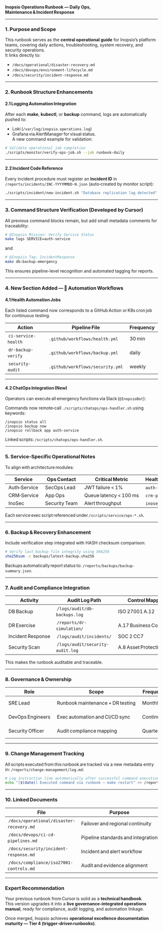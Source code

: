 **Inopsio Operations Runbook — Daily Ops, Maintenance & Incident Response**

***

### 1. Purpose and Scope  
This runbook serves as the **central operational guide** for Inopsio’s platform teams, covering daily actions, troubleshooting, system recovery, and security operations.  
It links directly to:  
- `/docs/operational/disaster-recovery.md`  
- `/docs/devops/environment-lifecycle.md`  
- `/docs/security/incident-response.md`  

***

### 2. Runbook Structure Enhancements  

#### 2.1 Logging Automation Integration  
After each **make**, **kubectl**, or **backup** command, logs are automatically pushed to:
- Loki (`/var/log/inopsio.operations.log`)
- Grafana via AlertManager for visual status.  
A new command example for validation:

```bash
# Validate operational job completion
./scripts/monitor/verify-ops-job.sh --job runbook-daily
```

***

#### 2.2 Incident Code Reference  
Every incident procedure must register an **Incident ID** in `/reports/incidents/INC-YYYYMMDD-N.json` (auto‑created by monitor script):  

```bash
./scripts/incident/new-incident.sh "Database replication lag detected"
```

***

### 3. Command Structure Verification (Developed by Cursor)  
All previous command blocks remain, but add small metadata comments for traceability:  

```bash
# @Inopsio Mission: Verify Service Status
make logs SERVICE=auth-service
```

and  

```bash
# @Inopsio Tag: IncidentResponse
make db:backup-emergency
```

This ensures pipeline-level recognition and automated tagging for reports.  

***

### 4. New Section Added — 🧩 Automation Workflows  

#### 4.1 Health Automation Jobs  
Each listed command now corresponds to a GitHub Action or K8s cron job for continuous testing.  

| Action | Pipeline File | Frequency |
|---------|----------------|-------------|
| `ci-service-health` | `.github/workflows/health.yml` | 30 min |
| `dr-backup-verify` | `.github/workflows/backup.yml` | daily |
| `security-audit` | `.github/workflows/security.yml` | weekly |

***

#### 4.2 ChatOps Integration (New)  
Operators can execute all emergency functions via Slack (`@InopsioBot`):  

Commands now remote‑call `./scripts/chatops/ops-handler.sh` using keywords:

```
/inopsio status all
/inopsio backup now
/inopsio rollback app auth-service
```

Linked scripts: `/scripts/chatops/ops-handler.sh`.

***

### 5. Service‑Specific Operational Notes  
To align with architecture modules:

| Service | Ops Contact | Critical Metric | Health Dashboard |
|----------|--------------|------------------|------------------|
| Auth‑Service | SecOps Lead | JWT failure < 1% | `auth-metrics` |
| CRM‑Service | App Ops | Queue latency < 100 ms | `crm-perf` |
| InoSec | Security Team | Alert throughput | `inosec-soc` |

Each service exec script referenced under `/scripts/service/ops-*.sh`.

***

### 6. Backup & Recovery Enhancement  
Include verification step integrated with HASH checksum comparison:

```bash
# Verify last backup file integrity using SHA256
sha256sum -c backups/latest-backup.sha256
```

Backups automatically report status to:
`/reports/backups/backup-summary.json`.

***

### 7. Audit and Compliance Integration  

| Activity | Audit Log Path | Control Mapped |
|-----------|----------------|----------------|
| DB Backup | `/logs/audit/db-backups.log` | ISO 27001 A.12 |
| DR Exercise | `/reports/dr-simulation/` | A.17 Business Continuity |
| Incident Response | `/logs/audit/incidents/` | SOC 2 CC7 |
| Security Scan | `/logs/audit/security-audit.log` | A.8 Asset Protection |

This makes the runbook auditable and traceable.

***

### 8. Governance & Ownership  

| Role | Scope | Frequency | Linked Policy |
|-------|--------|-------------|----------------|
| SRE Lead | Runbook maintenance + DR testing | Monthly | `/docs/governance/security-review-schedule.md` |
| DevOps Engineers | Exec automation and CI/CD sync | Continuous | `/docs/devops/environment-lifecycle.md` |
| Security Officer | Audit compliance mapping | Quarterly | `/docs/compliance/iso27001-controls.md` |

***

### 9. Change Management Tracking  

All scripts executed from this runbook are tracked via a new metadata entry in:
`/reports/change-management/log.md`:

```bash
# Log instruction line automatically after successful command execution
echo "[$(date)] Executed command via runbook – make restart" >> /reports/change-management/log.md
```

***

### 10. Linked Documents  

| File | Purpose |
|-------|----------|
| `/docs/operational/disaster-recovery.md` | Failover and regional continuity |
| `/docs/devops/ci-cd-pipelines.md` | Pipeline standards and integration |
| `/docs/security/incident-response.md` | Incident and alert workflow |
| `/docs/compliance/iso27001-controls.md` | Audit and evidence alignment |

***

### Expert Recommendation  
Your previous runbook from Cursor is solid as a **technical handbook**.  
This version upgrades it into a **live governance‑integrated operations manual**, ready for compliance, audit logging, and automation linkage.  

Once merged, Inopsio achieves **operational excellence documentation maturity — Tier 4 (trigger‑driven runbooks)**.